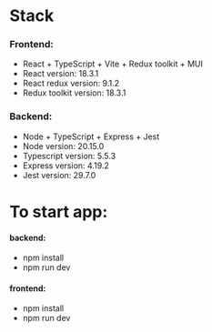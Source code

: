 # Stack

### Frontend:

- React + TypeScript + Vite + Redux toolkit + MUI
- React version: 18.3.1
- React redux version: 9.1.2
- Redux toolkit version: 18.3.1

### Backend:

- Node + TypeScript + Express + Jest
- Node version: 20.15.0
- Typescript version: 5.5.3
- Express version: 4.19.2
- Jest version: 29.7.0

# To start app:

#### backend:

- npm install
- npm run dev

#### frontend:

- npm install
- npm run dev
